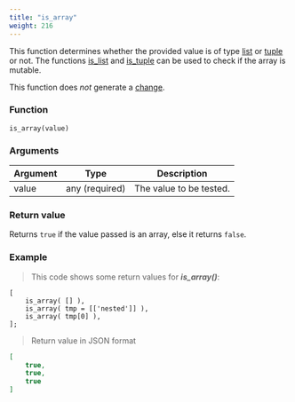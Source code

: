 ```yaml
---
title: "is_array"
weight: 216
---
```


This function determines whether the provided value is of type [list](../../../data-types/list) or [tuple](../../../data-types/tuple) or not. The functions [is_list](../../../collection-api/is/is_list) and
[is_tuple](../../../collection-api/is/is_tuple) can be used to check if the array is mutable.

This function does *not* generate a [change](../../../overview/changes).

### Function

`is_array(value)`

### Arguments

Argument | Type | Description
-------- | ---- | -----------
value | any (required) | The value to be tested.

### Return value

Returns `true` if the value passed is an array, else it returns `false`.

### Example

> This code shows some return values for ***is_array()***:

```thingsdb,json_response
[
    is_array( [] ),
    is_array( tmp = [['nested']] ),
    is_array( tmp[0] ),
];
```

> Return value in JSON format

```json
[
    true,
    true,
    true
]
```
